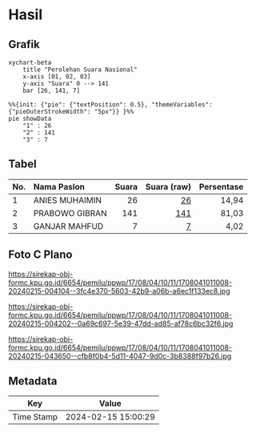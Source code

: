 # Hasil

## Grafik

```mermaid
xychart-beta
    title "Perolehan Suara Nasional"
    x-axis [01, 02, 03]
    y-axis "Suara" 0 --> 141
    bar [26, 141, 7]
```

```mermaid
%%{init: {"pie": {"textPosition": 0.5}, "themeVariables": {"pieOuterStrokeWidth": "5px"}} }%%
pie showData
    "1" : 26
    "2" : 141
    "3" : 7
```

## Tabel

| No. | Nama Paslon    | Suara | Suara (raw) | Persentase |
|:--- |:-------------- | -----:| -----------:| ----------:|
| 1   | ANIES MUHAIMIN | 26    | [26][p-1]   | 14,94      |
| 2   | PRABOWO GIBRAN | 141   | [141][p-2]  | 81,03      |
| 3   | GANJAR MAHFUD  | 7     | [7][p-3]    | 4,02       |


[p-1]: https://github.com/gigit-pemilu/pemilu-2024/blob/main/pilpres/hitung-suara/sub/17-bengkulu/sub/08-kepahiang/sub/04-kepahiang/sub/1011-dusun-kepahiang/sub/008-tps/sub/paslon-1.txt
[p-2]: https://github.com/gigit-pemilu/pemilu-2024/blob/main/pilpres/hitung-suara/sub/17-bengkulu/sub/08-kepahiang/sub/04-kepahiang/sub/1011-dusun-kepahiang/sub/008-tps/sub/paslon-2.txt
[p-3]: https://github.com/gigit-pemilu/pemilu-2024/blob/main/pilpres/hitung-suara/sub/17-bengkulu/sub/08-kepahiang/sub/04-kepahiang/sub/1011-dusun-kepahiang/sub/008-tps/sub/paslon-3.txt

## Foto C Plano

https://sirekap-obj-formc.kpu.go.id/6654/pemilu/ppwp/17/08/04/10/11/1708041011008-20240215-004104--3fc4e370-5603-42b9-a06b-a6ec1f133ec8.jpg

https://sirekap-obj-formc.kpu.go.id/6654/pemilu/ppwp/17/08/04/10/11/1708041011008-20240215-004202--0a69c697-5e39-47dd-ad85-af78c6bc32f6.jpg

https://sirekap-obj-formc.kpu.go.id/6654/pemilu/ppwp/17/08/04/10/11/1708041011008-20240215-043650--cfb8f0b4-5d11-4047-9d0c-3b8388f97b26.jpg


## Metadata

| Key        | Value               |
| ---------- | ------------------- |
| Time Stamp | 2024-02-15 15:00:29 |



